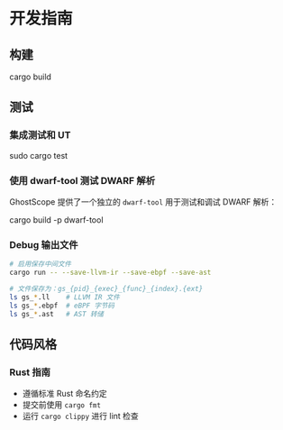 # 开发指南

## 构建

cargo build

## 测试

### 集成测试和 UT
sudo cargo test

### 使用 dwarf-tool 测试 DWARF 解析

GhostScope 提供了一个独立的 `dwarf-tool` 用于测试和调试 DWARF 解析：

cargo build -p dwarf-tool

### Debug 输出文件

```bash
# 启用保存中间文件
cargo run -- --save-llvm-ir --save-ebpf --save-ast

# 文件保存为：gs_{pid}_{exec}_{func}_{index}.{ext}
ls gs_*.ll    # LLVM IR 文件
ls gs_*.ebpf  # eBPF 字节码
ls gs_*.ast   # AST 转储
```

## 代码风格

### Rust 指南

- 遵循标准 Rust 命名约定
- 提交前使用 `cargo fmt`
- 运行 `cargo clippy` 进行 lint 检查

